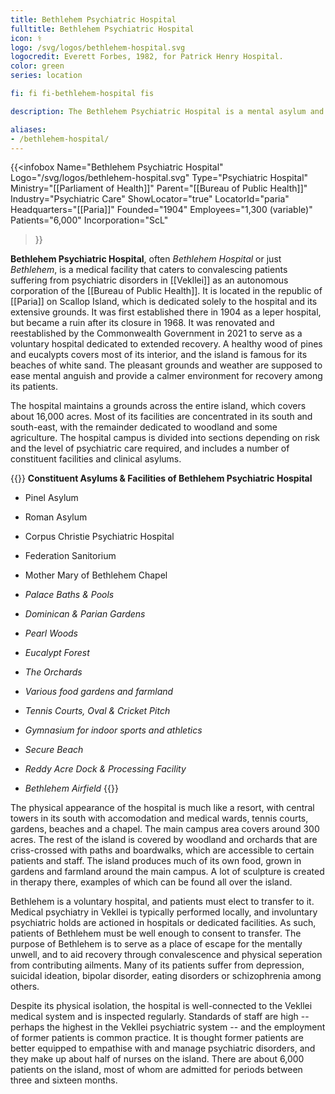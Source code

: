 ```yaml
---
title: Bethlehem Psychiatric Hospital
fulltitle: Bethlehem Psychiatric Hospital
icon: ⚕️
logo: /svg/logos/bethlehem-hospital.svg
logocredit: Everett Forbes, 1982, for Patrick Henry Hospital.
color: green
series: location

fi: fi fi-bethlehem-hospital fis

description: The Bethlehem Psychiatric Hospital is a mental asylum and sanitorium on Scallop Island in the western Caribbean.

aliases:
- /bethlehem-hospital/
---
```

{{<infobox
	 Name="Bethlehem Psychiatric Hospital"
	 Logo="/svg/logos/bethlehem-hospital.svg"
	 Type="Psychiatric Hospital"
	 Ministry="[[Parliament of Health]]"
	 Parent="[[Bureau of Public Health]]"
	 Industry="Psychiatric Care"
	 ShowLocator="true"
	 LocatorId="paria"
	 Headquarters="[[Paria]]"
	 Founded="1904"
	 Employees="1,300 (variable)"
     Patients="6,000"
	 Incorporation="ScL"
 >}}

<span class="fi fi-bethlehem-hospital fis"></span> **Bethlehem Psychiatric Hospital**, often *Bethlehem Hospital* or just *Bethlehem*, is a medical facility that caters to convalescing patients suffering from psychiatric disorders in [[Vekllei]] as an autonomous corporation of the [[Bureau of Public Health]]. It is located in the republic of [[Paria]] on Scallop Island, which is dedicated solely to the hospital and its extensive grounds. It was first established there in 1904 as a leper hospital, but became a ruin after its closure in 1968. It was renovated and reestablished by the Commonwealth Government in 2021 to serve as a voluntary hospital dedicated to extended recovery. A healthy wood of pines and eucalypts covers most of its interior, and the island is famous for its beaches of white sand. The pleasant grounds and weather are supposed to ease mental anguish and provide a calmer environment for recovery among its patients.

The hospital maintains a grounds across the entire island, which covers about 16,000 acres. Most of its facilities are concentrated in its south and south-east, with the remainder dedicated to woodland and some agriculture. The hospital campus is divided into sections depending on risk and the level of psychiatric care required, and includes a number of constituent facilities and clinical asylums.

{{<note table>}}
**Constituent Asylums & Facilities of Bethlehem Psychiatric Hospital**

* Pinel Asylum
* Roman Asylum
* Corpus Christie Psychiatric Hospital
* Federation Sanitorium
* Mother Mary of Bethlehem Chapel

* *Palace Baths & Pools*
* *Dominican & Parian Gardens*
* *Pearl Woods*
* *Eucalypt Forest*
* *The Orchards*
* *Various food gardens and farmland*

* *Tennis Courts, Oval & Cricket Pitch*
* *Gymnasium for indoor sports and athletics*
* *Secure Beach*

* *Reddy Acre Dock & Processing Facility*
* *Bethlehem Airfield*
{{</note>}}

The physical appearance of the hospital is much like a resort, with central towers in its south with accomodation and medical wards, tennis courts, gardens, beaches and a chapel. The main campus area covers around 300 acres. The rest of the island is covered by woodland and orchards that are criss-crossed with paths and boardwalks, which are accessible to certain patients and staff. The island produces much of its own food, grown in gardens and farmland around the main campus. A lot of sculpture is created in therapy there, examples of which can be found all over the island.

Bethlehem is a voluntary hospital, and patients must elect to transfer to it. Medical psychiatry in Vekllei is typically performed locally, and involuntary psychiatric holds are actioned in hospitals or dedicated facilities. As such, patients of Bethlehem must be well enough to consent to transfer. The purpose of Bethlehem is to serve as a place of escape for the mentally unwell, and to aid recovery through convalescence and physical seperation from contributing ailments. Many of its patients suffer from depression, suicidal ideation, bipolar disorder, eating disorders or schizophrenia among others.

Despite its physical isolation, the hospital is well-connected to the Vekllei medical system and is inspected regularly. Standards of staff are high -- perhaps the highest in the Vekllei psychiatric system -- and the employment of former patients is common practice. It is thought former patients are better equipped to empathise with and manage psychiatric disorders, and they make up about half of nurses on the island. There are about 6,000 patients on the island, most of whom are admitted for periods between three and sixteen months.
